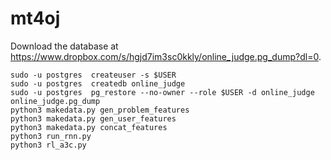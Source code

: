 # mt4oj

Download the database at <https://www.dropbox.com/s/hgjd7im3sc0kkly/online_judge.pg_dump?dl=0>.

```
sudo -u postgres  createuser -s $USER
sudo -u postgres  createdb online_judge
sudo -u postgres  pg_restore --no-owner --role $USER -d online_judge online_judge.pg_dump
python3 makedata.py gen_problem_features
python3 makedata.py gen_user_features
python3 makedata.py concat_features
python3 run_rnn.py
python3 rl_a3c.py
```
